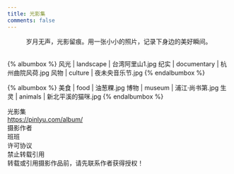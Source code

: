 ```yaml
---
title: 光影集
comments: false
---
```


<center>
岁月无声，光影留痕。用一张小小的照片，记录下身边的美好瞬间。
</center>
<br/>

{% albumbox %}
风光 | landscape | 台湾阿里山1.jpg
纪实 | documentary | 杭州曲院风荷.jpg
风物 | culture |  夜未央音乐节.jpg
{% endalbumbox %}

{% albumbox %}
美食 | food |  油葱粿.jpg
博物 | museum | 浦江·尚书第.jpg
生灵 | animals | 新北平溪的猫咪.jpg
{% endalbumbox %}

<!-- LICENSE SECTION -->
<div class="license">
    <div class="license-title">光影集</div>
    <div class="license-link">
        <a href="https://pinlyu.com/album/" rel="noopener" target="_blank">https://pinlyu.com/album/</a>
    </div>
    <div class="license-meta">
        <div class="license-meta-item">
            <div class="license-meta-title">摄影作者</div>
            <div class="license-meta-text">班班</div>
        </div>
        <div class="license-meta-item">
            <div class="license-meta-title">许可协议</div>
            <div class="license-meta-text">禁止转载引用</div>
        </div>
    </div>
    <div class="license-statement">转载或引用摄影作品前，请先联系作者获得授权！</div>
</div>